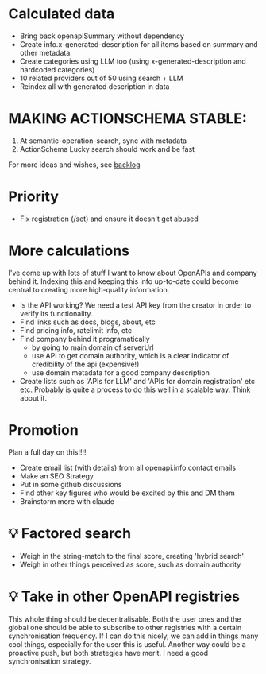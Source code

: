 # Calculated data

- Bring back openapiSummary without dependency
- Create info.x-generated-description for all items based on summary and other metadata.
- Create categories using LLM too (using x-generated-description and hardcoded categories)
- 10 related providers out of 50 using search + LLM
- Reindex all with generated description in data

# MAKING ACTIONSCHEMA STABLE:

1. At semantic-operation-search, sync with metadata
2. ActionSchema Lucky search should work and be fast

For more ideas and wishes, see [backlog](BACKLOG.md)

# Priority

- Fix registration (/set) and ensure it doesn't get abused

# More calculations

I've come up with lots of stuff I want to know about OpenAPIs and company behind it. Indexing this and keeping this info up-to-date could become central to creating more high-quality information.

- Is the API working? We need a test API key from the creator in order to verify its functionality.
- Find links such as docs, blogs, about, etc
- Find pricing info, ratelimit info, etc
- Find company behind it programatically
  - by going to main domain of serverUrl
  - use API to get domain authority, which is a clear indicator of credibility of the api (expensive!)
  - use domain metadata for a good company description
- Create lists such as 'APIs for LLM' and 'APIs for domain registration' etc etc. Probably is quite a process to do this well in a scalable way. Think about it.

# Promotion

Plan a full day on this!!!!

- Create email list (with details) from all openapi.info.contact emails
- Make an SEO Strategy
- Put in some github discussions
- Find other key figures who would be excited by this and DM them
- Brainstorm more with claude

# 💡 Factored search

- Weigh in the string-match to the final score, creating 'hybrid search'
- Weigh in other things perceived as score, such as domain authority

# 💡 Take in other OpenAPI registries

This whole thing should be decentralisable. Both the user ones and the global one should be able to subscribe to other registries with a certain synchronisation frequency. If I can do this nicely, we can add in things many cool things, especially for the user this is useful. Another way could be a proactive push, but both strategies have merit. I need a good synchronisation strategy.

